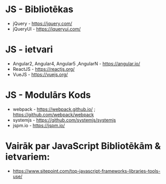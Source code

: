 
# JS - Bibliotēkas
* jQuery - https://jquery.com/
* jQueryUI - https://jqueryui.com/

# JS - ietvari
* Angular2, Angular4, Angular5 ,AngularN - https://angular.io/
* ReactJS - https://reactjs.org/
* VueJS - https://vuejs.org/

# JS - Modulārs Kods
* webpack - https://webpack.github.io/ ; https://github.com/webpack/webpack
* systemjs - https://github.com/systemjs/systemjs
* jspm.io - https://jspm.io/

# Vairāk par JavaScript Bibliotēkām & ietvariem: 
* https://www.sitepoint.com/top-javascript-frameworks-libraries-tools-use/